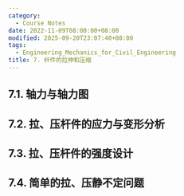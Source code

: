 ```yaml
---
category:
  - Course Notes
date: 2022-11-09T08:00:00+08:00
modified: 2025-09-20T23:07:40+08:00
tags:
  - Engineering_Mechanics_for_Civil_Engineering
title: 7. 杆件的拉伸和压缩
---
```


## 7.1. 轴力与轴力图

## 7.2. 拉、压杆件的应力与变形分析

## 7.3. 拉、压杆件的强度设计

## 7.4. 简单的拉、压静不定问题
